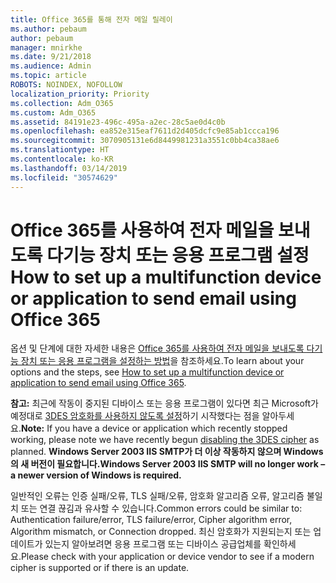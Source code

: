 ```yaml
---
title: Office 365를 통해 전자 메일 릴레이
ms.author: pebaum
author: pebaum
manager: mnirkhe
ms.date: 9/21/2018
ms.audience: Admin
ms.topic: article
ROBOTS: NOINDEX, NOFOLLOW
localization_priority: Priority
ms.collection: Adm_O365
ms.custom: Adm_O365
ms.assetid: 84191e23-496c-495a-a2ec-28c5ae0d4c0b
ms.openlocfilehash: ea852e315eaf7611d2d405dcfc9e85ab1ccca196
ms.sourcegitcommit: 3070905131e6d8449981231a3551c0bb4ca38ae6
ms.translationtype: HT
ms.contentlocale: ko-KR
ms.lasthandoff: 03/14/2019
ms.locfileid: "30574629"
---
```

# <a name="set-up-a-multifunction-device-or-application-to-send-email-using-office-365"></a><span data-ttu-id="33f58-102">Office 365를 사용하여 전자 메일을 보내도록 다기능 장치 또는 응용 프로그램 설정</span><span class="sxs-lookup"><span data-stu-id="33f58-102">How to set up a multifunction device or application to send email using Office 365</span></span>

<span data-ttu-id="33f58-103">옵션 및 단계에 대한 자세한 내용은 [Office 365를 사용하여 전자 메일을 보내도록 다기능 장치 또는 응용 프로그램을 설정하는 방법](https://support.office.com/article/69f58e99-c550-4274-ad18-c805d654b4c4)을 참조하세요.</span><span class="sxs-lookup"><span data-stu-id="33f58-103">To learn about your options and the steps, see [How to set up a multifunction device or application to send email using Office 365](https://support.office.com/article/69f58e99-c550-4274-ad18-c805d654b4c4).</span></span>
  
<span data-ttu-id="33f58-104">**참고:** 최근에 작동이 중지된 디바이스 또는 응용 프로그램이 있다면 최근 Microsoft가 예정대로 [3DES 암호화를 사용하지 않도록 설정](https://docs.microsoft.com/office365/securitycompliance/technical-reference-details-about-encryption)하기 시작했다는 점을 알아두세요.</span><span class="sxs-lookup"><span data-stu-id="33f58-104">**Note:** If you have a device or application which recently stopped working, please note we have recently begun [disabling the 3DES cipher](https://docs.microsoft.com/office365/securitycompliance/technical-reference-details-about-encryption) as planned.</span></span>  <span data-ttu-id="33f58-105">**Windows Server 2003 IIS SMTP가 더 이상 작동하지 않으며 Windows의 새 버전이 필요합니다.**</span><span class="sxs-lookup"><span data-stu-id="33f58-105">**Windows Server 2003 IIS SMTP will no longer work – a newer version of Windows is required.**</span></span> 

<span data-ttu-id="33f58-106">일반적인 오류는 인증 실패/오류, TLS 실패/오류, 암호화 알고리즘 오류, 알고리즘 불일치 또는 연결 끊김과 유사할 수 있습니다.</span><span class="sxs-lookup"><span data-stu-id="33f58-106">Common errors could be similar to: Authentication failure/error, TLS failure/error, Cipher algorithm error, Algorithm mismatch, or Connection dropped.</span></span>  <span data-ttu-id="33f58-107">최신 암호화가 지원되는지 또는 업데이트가 있는지 알아보려면 응용 프로그램 또는 디바이스 공급업체를 확인하세요.</span><span class="sxs-lookup"><span data-stu-id="33f58-107">Please check with your application or device vendor to see if a modern cipher is supported or if there is an update.</span></span>

